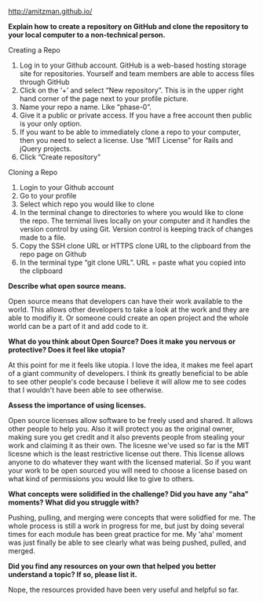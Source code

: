 http://amitzman.github.io/

**Explain how to create a repository on GitHub and clone the repository to your local computer to a non-technical person.**

Creating a Repo

1. Log in to your Github account.  GitHub is a web-based hosting storage site for repositories.  Yourself and team members are able to access files through GitHub
2. Click on the ‘+’ and select “New repository”. This is in the upper right hand corner of the page next to your profile picture.
3. Name your repo a name. Like “phase-0”.
4. Give it a public or private access. If you have a free account then public is your only option.
5. If you want to be able to immediately clone a repo to your computer, then you need to select a license. Use “MIT License” for Rails and jQuery projects.
6. Click “Create repository”

Cloning a Repo

1. Login to your Github account
2. Go to your profile
3. Select which repo you would like to clone
4. In the terminal change to directories to where you would like to clone the repo.  The ternimal lives locally on your computer and it handles the version control by using Git.  Version control is keeping track of changes made to a file.
5. Copy the SSH clone URL or HTTPS clone URL to the clipboard from the repo page on Github
6. In the terminal type “git clone URL”. URL = paste what you copied into the clipboard

**Describe what open source means.**

Open source means that developers can have their work available to the world.  This allows other developers to take a look at the work and they are able to modifiy it.  Or someone could create an open project and the whole world can be a part of it and add code to it.

**What do you think about Open Source? Does it make you nervous or protective? Does it feel like utopia?**

At this point for me it feels like utopia.  I love the idea, it makes me feel apart of a giant community of developers.  I think its greatly beneficial to be able to see other people's code because I believe it will allow me to see codes that I wouldn't have been able to see otherwise.

**Assess the importance of using licenses.**

Open source licenses allow software to be freely used and shared.  It allows other people to help you.  Also it will protect you as the original owner, making sure you get credit and it also prevents people from stealing  your work and claiming it as their own.  The licesne we've used so far is the MIT licesne which is the least restrictive license out there. This license allows anyone to do whatever they want with the licensed material.  So if you want your work to be open sourced you will need to choose a license based on what kind of permissions you would like to give to others.

**What concepts were solidified in the challenge? Did you have any "aha" moments? What did you struggle with?**

Pushing, pulling, and merging were concepts that were solidfied for me.  The whole process is still a work in progress for me, but just by doing several times for each module has been great practice for me.  My 'aha' moment was just finally be able to see clearly what was being pushed, pulled, and merged.

**Did you find any resources on your own that helped you better understand a topic? If so, please list it.**

Nope, the resources provided have been very useful and helpful so far.